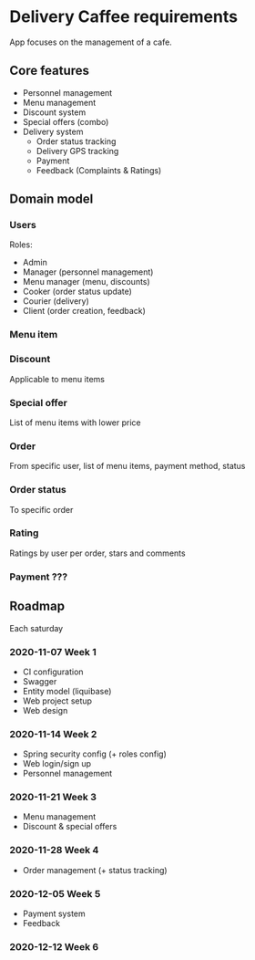 # Delivery Caffee requirements

App focuses on the management of a cafe.

## Core features

- Personnel management
- Menu management
- Discount system
- Special offers (combo)
- Delivery system
    * Order status tracking
    * Delivery GPS tracking
    * Payment
    * Feedback (Complaints & Ratings)

## Domain model

### Users

Roles:
- Admin
- Manager (personnel management)
- Menu manager (menu, discounts)
- Cooker (order status update)
- Courier (delivery)
- Client (order creation, feedback)

### Menu item

### Discount

Applicable to menu items

### Special offer

List of menu items with lower price

### Order

From specific user, list of menu items, payment method, status

### Order status

To specific order

### Rating

Ratings by user per order, stars and comments

### Payment ???

## Roadmap

Each saturday

### 2020-11-07 Week 1
- CI configuration
- Swagger
- Entity model (liquibase)
- Web project setup
- Web design

### 2020-11-14 Week 2
- Spring security config (+ roles config)
- Web login/sign up
- Personnel management

### 2020-11-21 Week 3
- Menu management
- Discount & special offers

### 2020-11-28 Week 4
- Order management (+ status tracking)

### 2020-12-05 Week 5
- Payment system
- Feedback

### 2020-12-12 Week 6
